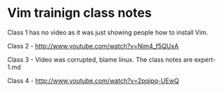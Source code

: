 Vim trainign class notes
==============

Class 1 has no video as it was just showing people how to install Vim.

Class 2 - http://www.youtube.com/watch?v=Nim4_f5QUxA

Class 3 - Video was corrupted, blame linux. The class notes are expert-1.md

Class 4 - http://www.youtube.com/watch?v=2pqipq-UEwQ
